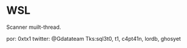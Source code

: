 # WSL
Scanner muilt-thread.

por: 0xtx1
twitter: @Gdatateam
Tks:sql3t0, t1, c4pt41n, lordb, ghosyet
